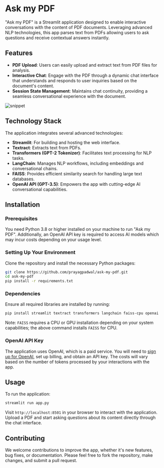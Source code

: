 # Ask my PDF

"Ask my PDF" is a Streamlit application designed to enable interactive conversations with the content of PDF documents. Leveraging advanced NLP technologies, this app parses text from PDFs allowing users to ask questions and receive contextual answers instantly.

## Features

- **PDF Upload**: Users can easily upload and extract text from PDF files for analysis.
- **Interactive Chat**: Engage with the PDF through a dynamic chat interface that understands and responds to user inquiries based on the document's content.
- **Session State Management**: Maintains chat continuity, providing a seamless conversational experience with the document.

![snippet](https://github.com/user-attachments/assets/e429cd24-a256-467f-b088-7aa2a8d8e88e)


## Technology Stack

The application integrates several advanced technologies:

- **Streamlit**: For building and hosting the web interface.
- **Textract**: Extracts text from PDFs.
- **Transformers (GPT-2 Tokenizer)**: Facilitates text processing for NLP tasks.
- **LangChain**: Manages NLP workflows, including embeddings and conversational chains.
- **FAISS**: Provides efficient similarity search for handling large text databases.
- **OpenAI API (GPT-3.5)**: Empowers the app with cutting-edge AI conversational capabilities.

## Installation

### Prerequisites

You need Python 3.8 or higher installed on your machine to run "Ask my PDF". Additionally, an OpenAI API key is required to access AI models which may incur costs depending on your usage level.

### Setting Up Your Environment

Clone the repository and install the necessary Python packages:

```bash
git clone https://github.com/prayagpadwal/ask-my-pdf.git
cd ask-my-pdf
pip install -r requirements.txt
```

### Dependencies

Ensure all required libraries are installed by running:

```bash
pip install streamlit textract transformers langchain faiss-cpu openai
```

Note: `FAISS` requires a CPU or GPU installation depending on your system capabilities; the above command installs `FAISS` for CPU.

### OpenAI API Key

The application uses OpenAI, which is a paid service. You will need to [sign up for OpenAI](https://platform.openai.com/signup), set up billing, and obtain an API key. The costs will vary based on the number of tokens processed by your interactions with the app.

## Usage

To run the application:

```bash
streamlit run app.py
```

Visit `http://localhost:8501` in your browser to interact with the application. Upload a PDF and start asking questions about its content directly through the chat interface.

## Contributing

We welcome contributions to improve the app, whether it's new features, bug fixes, or documentation. Please feel free to fork the repository, make changes, and submit a pull request.
